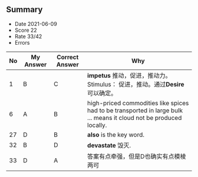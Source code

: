 ## Summary
- Date 2021-06-09
- Score 22
- Rate 33/42
- Errors


| No | My Answer | Correct Answer | Why |
|----|-----------|----------------|-----|
|1| B| C| **impetus** 推动，促进，推动力。Stimulus： 促进，推动。通过**Desire**可以确定。|
|6| A| B| high-priced commodities like spices had to be transported in large bulk ... means it cloud not be produced locally. |
|27| D|B | **also** is the key word.|
|32| B| D| **devastate** 毁灭.|
|33| D|A | 答案有点牵强，但是D也确实有点模棱两可 | 


